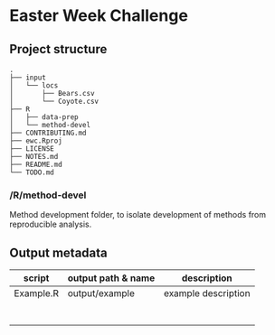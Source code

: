 # Easter Week Challenge




## Project structure
```
.
├── input
│   └── locs
│       ├── Bears.csv
│       └── Coyote.csv
├── R
│   ├── data-prep
│   └── method-devel
├── CONTRIBUTING.md
├── ewc.Rproj
├── LICENSE
├── NOTES.md
├── README.md
└── TODO.md
```


### /R/method-devel
Method development folder, to isolate development of methods from reproducible analysis. 



## Output metadata

script               | output path & name            | description
---------------------|-------------------------------|--------------------
Example.R            | output/example                | example description
                     |                               | 
                     |                               | 
                     |                               | 
                     |                               | 
                     |                               | 
                     |                               | 
                     |                               | 
